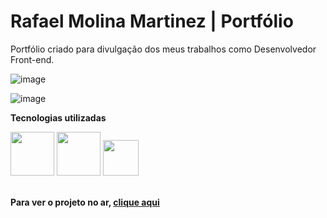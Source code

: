 # Rafael Molina Martinez | Portfólio

Portfólio criado para divulgação dos meus trabalhos como Desenvolvedor Front-end.

![image](https://user-images.githubusercontent.com/33470634/184433190-60ea0ab3-680c-422b-b147-5d8911a6da37.png)

![image](https://user-images.githubusercontent.com/33470634/184433212-83316f85-7f13-4edd-8de3-643ade6abf8b.png)

**Tecnologias utilizadas**
<div>
  <img src='https://cdn-icons-png.flaticon.com/512/5968/5968267.png' width='70'/>
  <img src='https://cdn-icons-png.flaticon.com/512/5968/5968242.png' width='70'/>
  <img src='https://cdn-icons-png.flaticon.com/512/5968/5968292.png' width='57'/>
</div>

<br>

**Para ver o projeto no ar, <a target='_blank' href='https://rafael-frontend.vercel.app/'>clique aqui</a>**
